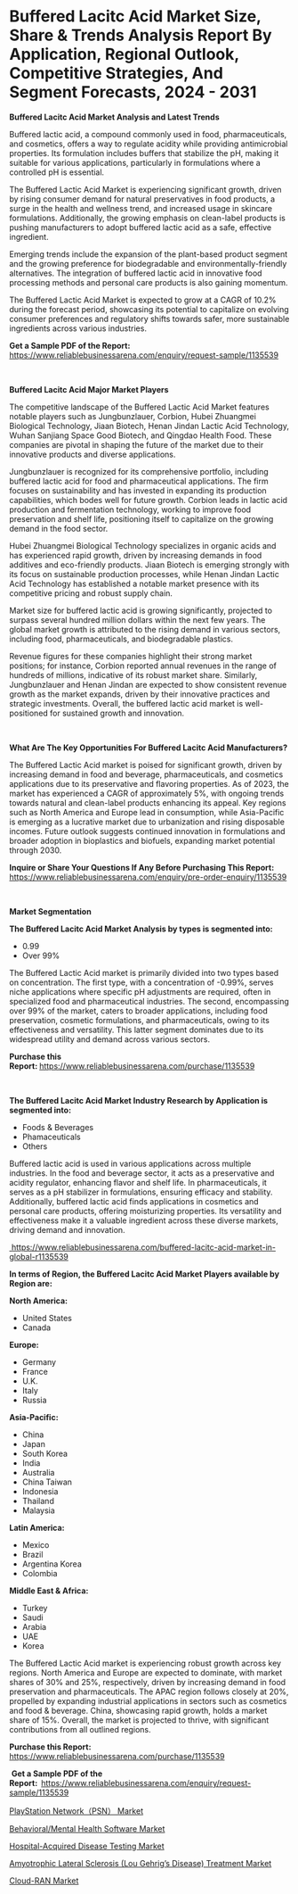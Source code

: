 <p><h1>Buffered Lacitc Acid Market Size, Share & Trends Analysis Report By Application, Regional Outlook, Competitive Strategies, And Segment Forecasts, 2024 - 2031</h1></p><p><strong>Buffered Lacitc Acid Market Analysis and Latest Trends</strong></p>
<p><p>Buffered lactic acid, a compound commonly used in food, pharmaceuticals, and cosmetics, offers a way to regulate acidity while providing antimicrobial properties. Its formulation includes buffers that stabilize the pH, making it suitable for various applications, particularly in formulations where a controlled pH is essential. </p><p>The Buffered Lactic Acid Market is experiencing significant growth, driven by rising consumer demand for natural preservatives in food products, a surge in the health and wellness trend, and increased usage in skincare formulations. Additionally, the growing emphasis on clean-label products is pushing manufacturers to adopt buffered lactic acid as a safe, effective ingredient. </p><p>Emerging trends include the expansion of the plant-based product segment and the growing preference for biodegradable and environmentally-friendly alternatives. The integration of buffered lactic acid in innovative food processing methods and personal care products is also gaining momentum. </p><p>The Buffered Lactic Acid Market is expected to grow at a CAGR of 10.2% during the forecast period, showcasing its potential to capitalize on evolving consumer preferences and regulatory shifts towards safer, more sustainable ingredients across various industries.</p></p>
<p><strong>Get a Sample PDF of the Report:&nbsp;</strong> <a href="https://www.reliablebusinessarena.com/enquiry/request-sample/1135539?utm_campaign=1580&utm_medium=2&utm_source=Github&utm_content=ia&utm_term=13102024&utm_id=buffered-lacitc-acid">https://www.reliablebusinessarena.com/enquiry/request-sample/1135539</a></p>
<p>&nbsp;</p>
<p><strong>Buffered Lacitc Acid Major Market Players</strong></p>
<p><p>The competitive landscape of the Buffered Lactic Acid Market features notable players such as Jungbunzlauer, Corbion, Hubei Zhuangmei Biological Technology, Jiaan Biotech, Henan Jindan Lactic Acid Technology, Wuhan Sanjiang Space Good Biotech, and Qingdao Health Food. These companies are pivotal in shaping the future of the market due to their innovative products and diverse applications.</p><p>Jungbunzlauer is recognized for its comprehensive portfolio, including buffered lactic acid for food and pharmaceutical applications. The firm focuses on sustainability and has invested in expanding its production capabilities, which bodes well for future growth. Corbion leads in lactic acid production and fermentation technology, working to improve food preservation and shelf life, positioning itself to capitalize on the growing demand in the food sector.</p><p>Hubei Zhuangmei Biological Technology specializes in organic acids and has experienced rapid growth, driven by increasing demands in food additives and eco-friendly products. Jiaan Biotech is emerging strongly with its focus on sustainable production processes, while Henan Jindan Lactic Acid Technology has established a notable market presence with its competitive pricing and robust supply chain.</p><p>Market size for buffered lactic acid is growing significantly, projected to surpass several hundred million dollars within the next few years. The global market growth is attributed to the rising demand in various sectors, including food, pharmaceuticals, and biodegradable plastics.</p><p>Revenue figures for these companies highlight their strong market positions; for instance, Corbion reported annual revenues in the range of hundreds of millions, indicative of its robust market share. Similarly, Jungbunzlauer and Henan Jindan are expected to show consistent revenue growth as the market expands, driven by their innovative practices and strategic investments. Overall, the buffered lactic acid market is well-positioned for sustained growth and innovation.</p></p>
<p>&nbsp;</p>
<p><strong>What Are The Key Opportunities For Buffered Lacitc Acid Manufacturers?</strong></p>
<p><p>The Buffered Lactic Acid market is poised for significant growth, driven by increasing demand in food and beverage, pharmaceuticals, and cosmetics applications due to its preservative and flavoring properties. As of 2023, the market has experienced a CAGR of approximately 5%, with ongoing trends towards natural and clean-label products enhancing its appeal. Key regions such as North America and Europe lead in consumption, while Asia-Pacific is emerging as a lucrative market due to urbanization and rising disposable incomes. Future outlook suggests continued innovation in formulations and broader adoption in bioplastics and biofuels, expanding market potential through 2030.</p></p>
<p><strong>Inquire or Share Your Questions If Any Before Purchasing This Report:</strong> <a href="https://www.reliablebusinessarena.com/enquiry/pre-order-enquiry/1135539?utm_campaign=1580&utm_medium=2&utm_source=Github&utm_content=ia&utm_term=13102024&utm_id=buffered-lacitc-acid">https://www.reliablebusinessarena.com/enquiry/pre-order-enquiry/1135539</a></p>
<p>&nbsp;</p>
<p><strong>Market Segmentation</strong></p>
<p><strong>The Buffered Lacitc Acid Market Analysis by types is segmented into:</strong></p>
<p><ul><li>0.99</li><li>Over 99%</li></ul></p>
<p><p>The Buffered Lactic Acid market is primarily divided into two types based on concentration. The first type, with a concentration of -0.99%, serves niche applications where specific pH adjustments are required, often in specialized food and pharmaceutical industries. The second, encompassing over 99% of the market, caters to broader applications, including food preservation, cosmetic formulations, and pharmaceuticals, owing to its effectiveness and versatility. This latter segment dominates due to its widespread utility and demand across various sectors.</p></p>
<p><strong>Purchase this Report:&nbsp;</strong><a href="https://www.reliablebusinessarena.com/purchase/1135539?utm_campaign=1580&utm_medium=2&utm_source=Github&utm_content=ia&utm_term=13102024&utm_id=buffered-lacitc-acid">https://www.reliablebusinessarena.com/purchase/1135539</a></p>
<p>&nbsp;</p>
<p><strong>The Buffered Lacitc Acid Market Industry Research by Application is segmented into:</strong></p>
<p><ul><li>Foods & Beverages</li><li>Phamaceuticals</li><li>Others</li></ul></p>
<p><p>Buffered lactic acid is used in various applications across multiple industries. In the food and beverage sector, it acts as a preservative and acidity regulator, enhancing flavor and shelf life. In pharmaceuticals, it serves as a pH stabilizer in formulations, ensuring efficacy and stability. Additionally, buffered lactic acid finds applications in cosmetics and personal care products, offering moisturizing properties. Its versatility and effectiveness make it a valuable ingredient across these diverse markets, driving demand and innovation.</p></p>
<p><a href="https://www.reliablebusinessarena.com/buffered-lacitc-acid-market-in-global-r1135539?utm_campaign=1580&utm_medium=2&utm_source=Github&utm_content=ia&utm_term=13102024&utm_id=buffered-lacitc-acid">&nbsp;https://www.reliablebusinessarena.com/buffered-lacitc-acid-market-in-global-r1135539</a></p>
<p><strong>In terms of Region, the Buffered Lacitc Acid Market Players available by Region are:</strong></p>
<p>
    <p> <strong> North America: </strong>
        <ul>
            <li>United States</li>
            <li>Canada</li>
        </ul>
        </p> 
    <p> <strong> Europe: </strong>
        <ul>
            <li>Germany</li>
            <li>France</li>
            <li>U.K.</li>
            <li>Italy</li>
            <li>Russia</li>
        </ul>
        </p> 
    <p> <strong> Asia-Pacific: </strong>
        <ul>
            <li>China</li>
            <li>Japan</li>
            <li>South Korea</li>
            <li>India</li>
            <li>Australia</li>
            <li>China Taiwan</li>
            <li>Indonesia</li>
            <li>Thailand</li>
            <li>Malaysia</li>
        </ul>
        </p> 
    <p> <strong> Latin America: </strong>
        <ul>
            <li>Mexico</li>
            <li>Brazil</li>
            <li>Argentina Korea</li>
            <li>Colombia</li>
        </ul>
        </p> 
    <p> <strong> Middle East & Africa: </strong>
        <ul>
            <li>Turkey</li>
            <li>Saudi</li>
            <li>Arabia</li>
            <li>UAE</li>
            <li>Korea</li>
        </ul>
    </p>
    </p>
<p><p>The Buffered Lactic Acid market is experiencing robust growth across key regions. North America and Europe are expected to dominate, with market shares of 30% and 25%, respectively, driven by increasing demand in food preservation and pharmaceuticals. The APAC region follows closely at 20%, propelled by expanding industrial applications in sectors such as cosmetics and food & beverage. China, showcasing rapid growth, holds a market share of 15%. Overall, the market is projected to thrive, with significant contributions from all outlined regions.</p></p>
<p><strong>Purchase this Report: </strong><a href="https://www.reliablebusinessarena.com/purchase/1135539?utm_campaign=1580&utm_medium=2&utm_source=Github&utm_content=ia&utm_term=13102024&utm_id=buffered-lacitc-acid">https://www.reliablebusinessarena.com/purchase/1135539</a></p>
<p>&nbsp;<strong>Get a Sample PDF of the Report:&nbsp;&nbsp;</strong><a href="https://www.reliablebusinessarena.com/enquiry/request-sample/1135539?utm_campaign=1580&utm_medium=2&utm_source=Github&utm_content=ia&utm_term=13102024&utm_id=buffered-lacitc-acid">https://www.reliablebusinessarena.com/enquiry/request-sample/1135539</a></p>
<p><strong></strong></p>
<p><p><a href="https://www.linkedin.com/pulse/global-playstation-networkpsn-market-trends-analysis-future-wpgee?utm_campaign=1580&utm_medium=2&utm_source=Github&utm_content=ia&utm_term=13102024&utm_id=buffered-lacitc-acid">PlayStation Network（PSN） Market</a></p><p><a href="https://www.linkedin.com/pulse/behavioralmental-health-software-market-global-regional-2la3e?utm_campaign=1580&utm_medium=2&utm_source=Github&utm_content=ia&utm_term=13102024&utm_id=buffered-lacitc-acid">Behavioral/Mental Health Software Market</a></p><p><a href="https://www.linkedin.com/pulse/analyzing-global-hospital-acquired-disease-testing-market-suxle?utm_campaign=1580&utm_medium=2&utm_source=Github&utm_content=ia&utm_term=13102024&utm_id=buffered-lacitc-acid">Hospital-Acquired Disease Testing Market</a></p><p><a href="https://www.linkedin.com/pulse/comprehensive-amyotrophic-lateral-sclerosis-lou-gehrigs-disease-1izwe?utm_campaign=1580&utm_medium=2&utm_source=Github&utm_content=ia&utm_term=13102024&utm_id=buffered-lacitc-acid">Amyotrophic Lateral Sclerosis (Lou Gehrig’s Disease) Treatment Market</a></p><p><a href="https://www.linkedin.com/pulse/cloud-ran-market-share-size-trends-industry-analysis-report-yuive?utm_campaign=1580&utm_medium=2&utm_source=Github&utm_content=ia&utm_term=13102024&utm_id=buffered-lacitc-acid">Cloud-RAN Market</a></p></p>